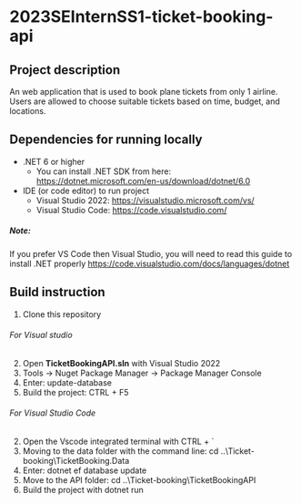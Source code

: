 # 2023SEInternSS1-ticket-booking-api

## Project description

An web application that is used to book plane tickets from only 1 airline. Users are allowed to choose suitable tickets based on time, budget, and locations.

## Dependencies for running locally

- .NET 6 or higher
  - You can install .NET SDK from here: https://dotnet.microsoft.com/en-us/download/dotnet/6.0
- IDE (or code editor) to run project
  - Visual Studio 2022: https://visualstudio.microsoft.com/vs/
  - Visual Studio Code: https://code.visualstudio.com/

##### Note:

If you prefer VS Code then Visual Studio, you will need to read this guide to install .NET properly
https://code.visualstudio.com/docs/languages/dotnet

## Build instruction

1. Clone this repository

###### For Visual studio

2. Open **TicketBookingAPI.sln** with Visual Studio 2022
3. Tools -> Nuget Package Manager -> Package Manager Console
4. Enter: update-database
5. Build the project: CTRL + F5

###### For Visual Studio Code

2. Open the Vscode integrated terminal with CTRL + `
3. Moving to the data folder with the command line: cd ..\Ticket-booking\TicketBooking.Data
4. Enter: dotnet ef database update
5. Move to the API folder: cd ..\Ticket-booking\TicketBookingAPI
6. Build the project with dotnet run
